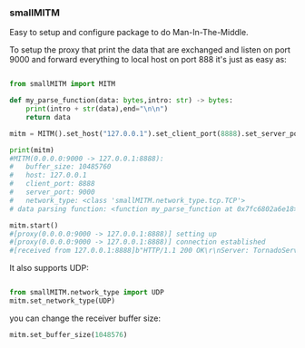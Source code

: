 ### smallMITM

Easy to setup and configure package to do Man-In-The-Middle.

To setup the proxy that print the data that are exchanged and listen on port 9000 and forward everything to local host on port 888 it's just as easy as:

```python

from smallMITM import MITM

def my_parse_function(data: bytes,intro: str) -> bytes:
    print(intro + str(data),end="\n\n")
    return data

mitm = MITM().set_host("127.0.0.1").set_client_port(8888).set_server_port(9000).set_parse_function(my_parse_function)

print(mitm)
#MITM(0.0.0.0:9000 -> 127.0.0.1:8888):
#	buffer_size: 10485760
#	host: 127.0.0.1
#	client_port: 8888
#	server_port: 9000
#	network_type: <class 'smallMITM.network_type.tcp.TCP'>
# data parsing function: <function my_parse_function at 0x7fc6802a6e18>

mitm.start()
#[proxy(0.0.0.0:9000 -> 127.0.0.1:8888)] setting up
#[proxy(0.0.0.0:9000 -> 127.0.0.1:8888)] connection established
#[received from 127.0.0.1:8888]b"HTTP/1.1 200 OK\r\nServer: TornadoServer/5.0.2\r\nContent-Type: image/vnd.microsoft.icon\r\nDate: Sun, 08 Jul 2018 08:56:40 GMT\r\nContent-Se ...


```
It also supports UDP:
```python

from smallMITM.network_type import UDP
mitm.set_network_type(UDP)

```
you can change the receiver buffer size:

```python
mitm.set_buffer_size(1048576)

```

